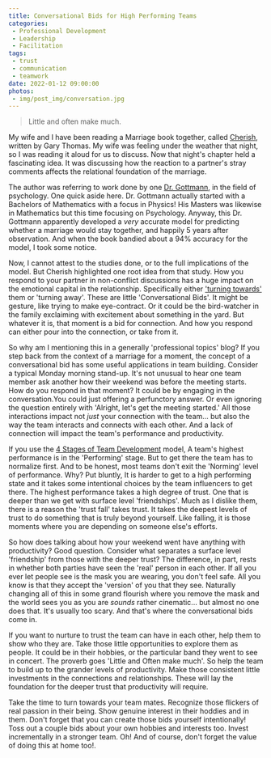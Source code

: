 ```yaml
---
title: Conversational Bids for High Performing Teams
categories:
 - Professional Development
 - Leadership
 - Facilitation
tags:
 - trust
 - communication
 - teamwork
date: 2022-01-12 09:00:00
photos: 
 - img/post_img/conversation.jpg
---
```


> Little and often make much.

My wife and I have been reading a Marriage book together, called [Cherish][cherish-book], written by Gary Thomas. My wife was feeling under the weather that night, so I was reading it aloud for us to discuss. Now that night's chapter held a fascinating idea. It was discussing how the reaction to a partner's stray comments affects the relational foundation of the marriage.

The author was referring to work done by one [Dr. Gottmann][dr-gottmann], in the field of psychology. One quick aside here. Dr. Gottmann actually started with a Bachelors of Mathematics with a focus in Physics! His Masters was likewise in Mathematics but this time focusing on Psychology. Anyway, this Dr. Gottmann apparently developed a _very_ accurate model for predicting whether a marriage would stay together, and happily 5 years after observation. And when the book bandied about a 94% accuracy for the model, I took some notice.

Now, I cannot attest to the studies done, or to the full implications of the model. But Cherish highlighted one root idea from that study. How you respond to your partner in non-conflict discussions has a huge impact on the emotional capital in the relationship. Specifically either ['turning towards'][turning-towards] them or 'turning away'. These are little 'Conversational Bids'. It might be gesture, like trying to make eye-contract. Or it could be the bird-watcher in the family exclaiming with excitement about something in the yard. But whatever it is, that moment is a bid for connection. And how you respond can either pour into the connection, or take from it.

So why am I mentioning this in a generally 'professional topics' blog? If you step back from the context of a marriage for a moment, the concept of a conversational bid has some useful applications in team building. Consider a typical Monday morning stand-up. It's not unusual to hear one team member ask another how their weekend was before the meeting starts. How do you respond in that moment? It could be by engaging in the conversation.You could just offering a perfunctory answer. Or even ignoring the question entirely with 'Alright, let's get the meeting started.' All those interactions impact not _just_ your connection with the team... but also the way the team interacts and connects with each other. And a lack of connection will impact the team's performance and productivity.

If you use the [4 Stages of Team Development][four-stages] model, A team's highest performance is in the 'Performing' stage. But to get there the team has to normalize first. And to be honest, most teams don't exit the 'Norming' level of performance. Why? Put bluntly, It is harder to get to a high performing state and it takes some intentional choices by the team influencers to get there. The highest performance takes a high degree of trust. One that is deeper than we get with surface level 'friendships'. Much as I dislike them, there is a reason the 'trust fall' takes trust. It takes the deepest levels of trust to do something that is truly beyond yourself. Like falling, it is those moments where you are depending on someone else's efforts.

So how does talking about how your weekend went have anything with productivity? Good question. Consider what separates a surface level 'friendship' from those with the deeper trust? The difference, in part, rests in whether both parties have seen the 'real' person in each other. If all you ever let people see is the mask you are wearing, you don't feel safe. All you know is that they accept the 'version' of you that they see. Naturally changing all of this in some grand flourish where you remove the mask and the world sees you as you are _sounds_ rather cinematic... but almost no one does that. It's usually too scary. And that's where the conversational bids come in.

If you want to nurture to trust the team can have in each other, help them to show who they are. Take those little opportunities to explore them as people. It could be in their hobbies, or the particular band they went to see in concert. The proverb goes 'Little and Often make much'. So help the team to build up to the grander levels of productivity. Make those consistent little investments in the connections and relationships. These will lay the foundation for the deeper trust that productivity will require.

Take the time to turn towards your team mates. Recognize those flickers of real passion in their being. Show genuine interest in their hoddies and in them. Don't forget that you can create those bids yourself intentionally! Toss out a couple bids about your own hobbies and interests too. Invest incrementally in a stronger team. Oh! And of course, don't forget the value of doing this at home too!.

[emotional-bids]: https://www.gottman.com/blog/an-introduction-to-emotional-bids-and-trust/
[dr-gottmann]: https://en.wikipedia.org/wiki/John_Gottman
[cherish-book]: https://garythomas.com/books/cherish/
[turning-towards]: https://www.gottman.com/blog/t-is-for-turning/
[four-stages]: https://www.sagu.edu/thoughthub/4-stages-of-team-development